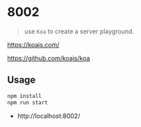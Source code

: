 # 8002
> use `Koa` to create a server playground.

https://koajs.com/

https://github.com/koajs/koa

## Usage

```bash
npm install
npm run start
```

* http://localhost:8002/
